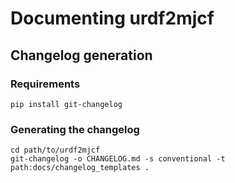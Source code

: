# Documenting urdf2mjcf

## Changelog generation

### Requirements

```shell
pip install git-changelog
```

### Generating the changelog

```shell
cd path/to/urdf2mjcf
git-changelog -o CHANGELOG.md -s conventional -t path:docs/changelog_templates .
```
